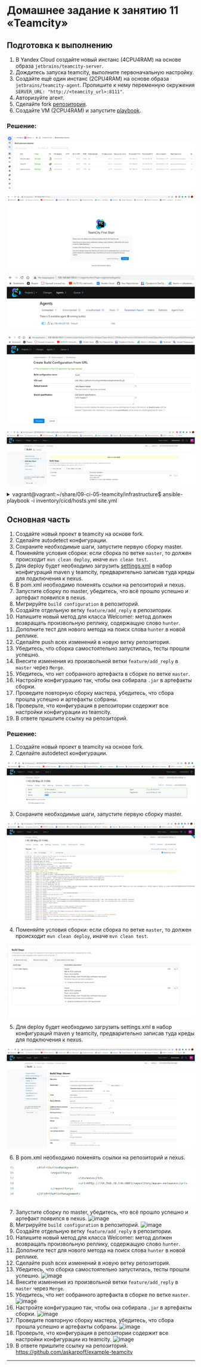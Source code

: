 # Домашнее задание к занятию 11 «Teamcity»

## Подготовка к выполнению

1. В Yandex Cloud создайте новый инстанс (4CPU4RAM) на основе образа `jetbrains/teamcity-server`.
2. Дождитесь запуска teamcity, выполните первоначальную настройку.
3. Создайте ещё один инстанс (2CPU4RAM) на основе образа `jetbrains/teamcity-agent`. Пропишите к нему переменную окружения `SERVER_URL: "http://<teamcity_url>:8111"`.
4. Авторизуйте агент.
5. Сделайте fork [репозитория](https://github.com/aragastmatb/example-teamcity).
6. Создайте VM (2CPU4RAM) и запустите [playbook](./infrastructure).

### Решение:

![Yandex cloud](./img/vm.png)

![TeamCity First Start](./img/teamcityserver.png)

![TeamCity Agents](./img/agent.png)

![Create Build Configuration From URL](./img/Build.png)

![New build step added](./img/Buildstep.png)

<details><summary>vagrant@vagrant:~/share/09-ci-05-teamcity/infrastructure$ ansible-playbook -i inventory/cicd/hosts.yml site.yml</summary>

```console
vagrant@vagrant:~/share/09-ci-05-teamcity/infrastructure$ ansible-playbook -i inventory/cicd/hosts.yml site.yml

PLAY [Get Nexus installed] ********************************************************************************************************************************************************************************************************************************
TASK [Gathering Facts] ********************************************************************************************************************************************************************************************************************************
ok: [nexus-01]

TASK [Create Nexus group] ********************************************************************************************************************************************************************************************************************************
changed: [nexus-01]

TASK [Create Nexus user] ********************************************************************************************************************************************************************************************************************************
changed: [nexus-01]

TASK [Install JDK] ********************************************************************************************************************************************************************************************************************************
changed: [nexus-01]

TASK [Create Nexus directories] ********************************************************************************************************************************************************************************************************************************
changed: [nexus-01] => (item=/home/nexus/log)
changed: [nexus-01] => (item=/home/nexus/sonatype-work/nexus3)
changed: [nexus-01] => (item=/home/nexus/sonatype-work/nexus3/etc)
changed: [nexus-01] => (item=/home/nexus/pkg)
changed: [nexus-01] => (item=/home/nexus/tmp)

TASK [Download Nexus] *******************************************************************************************************************************************************************************************************************************
[WARNING]: Module remote_tmp /home/nexus/.ansible/tmp did not exist and was created with a mode of 0700, this may cause issues when running as another user. To avoid this, create the remote_tmp dir with the correct permissions manually
changed: [nexus-01]

TASK [Unpack Nexus] *******************************************************************************************************************************************************************************************************************************
changed: [nexus-01]

TASK [Link to Nexus Directory] *******************************************************************************************************************************************************************************************************************************
changed: [nexus-01]

TASK [Add NEXUS_HOME for Nexus user] *******************************************************************************************************************************************************************************************************************************
changed: [nexus-01]

TASK [Add run_as_user to Nexus.rc] *******************************************************************************************************************************************************************************************************************************
changed: [nexus-01]

TASK [Raise nofile limit for Nexus user] ****************************************************************************************************************************************************************************************************************************
changed: [nexus-01]

TASK [Create Nexus service for SystemD] *****************************************************************************************************************************************************************************************************************************
changed: [nexus-01]

TASK [Ensure Nexus service is enabled for SystemD] ******************************************************************************************************************************************************************************************************************
changed: [nexus-01]
TASK [Create Nexus vmoptions] *******************************************************************************************************************************************************************************************************************************
changed: [nexus-01]

TASK [Create Nexus properties] *******************************************************************************************************************************************************************************************************************************
changed: [nexus-01]

TASK [Lower Nexus disk space threshold] *****************************************************************************************************************************************************************************************************************************
skipping: [nexus-01]

TASK [Start Nexus service if enabled] *******************************************************************************************************************************************************************************************************************************
changed: [nexus-01]

TASK [Ensure Nexus service is restarted] ****************************************************************************************************************************************************************************************************************************
skipping: [nexus-01]

TASK [Wait for Nexus port if started] *******************************************************************************************************************************************************************************************************************************

ok: [nexus-01]

PLAY RECAP *******************************************************************************************************************************************************************************************************************************
nexus-01                   : ok=17   changed=15   unreachable=0    failed=0    skipped=2    rescued=0    ignored=0 

```
</details>

## Основная часть

1. Создайте новый проект в teamcity на основе fork.
2. Сделайте autodetect конфигурации.
3. Сохраните необходимые шаги, запустите первую сборку master.
4. Поменяйте условия сборки: если сборка по ветке `master`, то должен происходит `mvn clean deploy`, иначе `mvn clean test`.
5. Для deploy будет необходимо загрузить [settings.xml](./teamcity/settings.xml) в набор конфигураций maven у teamcity, предварительно записав туда креды для подключения к nexus.
6. В pom.xml необходимо поменять ссылки на репозиторий и nexus.
7. Запустите сборку по master, убедитесь, что всё прошло успешно и артефакт появился в nexus.
8. Мигрируйте `build configuration` в репозиторий.
9. Создайте отдельную ветку `feature/add_reply` в репозитории.
10. Напишите новый метод для класса Welcomer: метод должен возвращать произвольную реплику, содержащую слово `hunter`.
11. Дополните тест для нового метода на поиск слова `hunter` в новой реплике.
12. Сделайте push всех изменений в новую ветку репозитория.
13. Убедитесь, что сборка самостоятельно запустилась, тесты прошли успешно.
14. Внесите изменения из произвольной ветки `feature/add_reply` в `master` через `Merge`.
15. Убедитесь, что нет собранного артефакта в сборке по ветке `master`.
16. Настройте конфигурацию так, чтобы она собирала `.jar` в артефакты сборки.
17. Проведите повторную сборку мастера, убедитесь, что сбора прошла успешно и артефакты собраны.
18. Проверьте, что конфигурация в репозитории содержит все настройки конфигурации из teamcity.
19. В ответе пришлите ссылку на репозиторий.


### Решение:

1. Создайте новый проект в teamcity на основе fork.
2. Сделайте autodetect конфигурации.

![Build Test passed](./img/Run.png)

3. Сохраните необходимые шаги, запустите первую сборку master.

![Build Test passed](./img/Run1.png)

4. Поменяйте условия сборки: если сборка по ветке `master`, то должен происходит `mvn clean deploy`, иначе `mvn clean test`.

![Build Test passed](./img/Run2.png)

5. Для deploy будет необходимо загрузить settings.xml в набор конфигураций maven у teamcity, предварительно записав туда креды для подключения к nexus.

![Build Test passed Nexus](./img/Runtest.png)

6. В pom.xml необходимо поменять ссылки на репозиторий и nexus.

![Pom](./img/pom.png)

7. Запустите сборку по master, убедитесь, что всё прошло успешно и артефакт появился в nexus.
![image](https://user-images.githubusercontent.com/108946489/228407747-ee5f63d6-ed98-4d2b-9b69-c0739ce4e701.png)
8. Мигрируйте `build configuration` в репозиторий.
![image](https://user-images.githubusercontent.com/108946489/228449194-c4c08ee1-8f98-427b-a621-77ee73764f99.png)
9. Создайте отдельную ветку `feature/add_reply` в репозитории.
10. Напишите новый метод для класса Welcomer: метод должен возвращать произвольную реплику, содержащую слово `hunter`.
11. Дополните тест для нового метода на поиск слова `hunter` в новой реплике.
12. Сделайте push всех изменений в новую ветку репозитория.
13. Убедитесь, что сборка самостоятельно запустилась, тесты прошли успешно.
![image](https://user-images.githubusercontent.com/108946489/228452407-c21463ad-bec9-4071-9976-c344bda32787.png)
14. Внесите изменения из произвольной ветки `feature/add_reply` в `master` через `Merge`.
15. Убедитесь, что нет собранного артефакта в сборке по ветке `master`.
![image](https://user-images.githubusercontent.com/108946489/228457960-91be2e50-e672-42a0-af9a-6834be83d048.png)
16. Настройте конфигурацию так, чтобы она собирала `.jar` в артефакты сборки.
![image](https://user-images.githubusercontent.com/108946489/228458193-7cffddcc-5990-47cc-8fe7-bb87111145e6.png)
17. Проведите повторную сборку мастера, убедитесь, что сбора прошла успешно и артефакты собраны.
![image](https://user-images.githubusercontent.com/108946489/228457540-40f47f0a-76d2-4d8a-bfef-121d31dc5f5e.png)
18. Проверьте, что конфигурация в репозитории содержит все настройки конфигурации из teamcity.
![image](https://user-images.githubusercontent.com/108946489/228458460-3aea90a4-dfc6-4a85-b0ac-9521eb823a5a.png)
19. В ответе пришлите ссылку на репозиторий.
<a href='https://github.com/askarpoff/example-teamcity'>https://github.com/askarpoff/example-teamcity</a>

---
